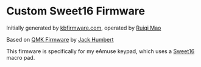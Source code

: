# Custom Sweet16 Firmware

Initially generated by [kbfirmware.com](kbfirmware.com), operated by [Ruiqi Mao](http://www.ruiqimao.com/)

Based on [QMK Firmware](https://github.com/qmk/qmk_firmware) by [Jack Humbert](https://github.com/jackhumbert)

This firmware is specifically for my eAmuse keypad, which uses a [Sweet16](https://www.1upkeyboards.com/shop/keyboard-kits/macro-pads/sweet-16-macro-pad-black/) macro pad.
